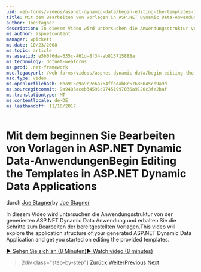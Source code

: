 ```yaml
---
uid: web-forms/videos/aspnet-dynamic-data/begin-editing-the-templates-in-aspnet-dynamic-data-applications
title: Mit dem Bearbeiten von Vorlagen in ASP.NET Dynamic Data-Anwendungen beginnen | Microsoft Docs
author: JoeStagner
description: In diesem Video wird untersuchen die Anwendungsstruktur von der generierten ASP.NET Dynamic Data Anwendung und erhalten Sie die Schritte zum Bearbeiten der bereitgestellten Vorlagen.
ms.author: aspnetcontent
manager: wpickett
ms.date: 10/23/2008
ms.topic: article
ms.assetid: e5b0f6da-635c-461d-8f34-ab815715888a
ms.technology: dotnet-webforms
ms.prod: .net-framework
msc.legacyurl: /web-forms/videos/aspnet-dynamic-data/begin-editing-the-templates-in-aspnet-dynamic-data-applications
msc.type: video
ms.openlocfilehash: 6ba915e9a9c2e6a764ffedab8c57686045cb9a9d
ms.sourcegitcommit: 9a9483aceb34591c97451997036a9120c3fe2baf
ms.translationtype: MT
ms.contentlocale: de-DE
ms.lasthandoff: 11/10/2017
---
```

<a name="begin-editing-the-templates-in-aspnet-dynamic-data-applications"></a><span data-ttu-id="b46ee-103">Mit dem beginnen Sie Bearbeiten von Vorlagen in ASP.NET Dynamic Data-Anwendungen</span><span class="sxs-lookup"><span data-stu-id="b46ee-103">Begin Editing the Templates in ASP.NET Dynamic Data Applications</span></span>
====================
<span data-ttu-id="b46ee-104">durch [Joe Stagner](https://github.com/JoeStagner)</span><span class="sxs-lookup"><span data-stu-id="b46ee-104">by [Joe Stagner](https://github.com/JoeStagner)</span></span>

<span data-ttu-id="b46ee-105">In diesem Video wird untersuchen die Anwendungsstruktur von der generierten ASP.NET Dynamic Data Anwendung und erhalten Sie die Schritte zum Bearbeiten der bereitgestellten Vorlagen.</span><span class="sxs-lookup"><span data-stu-id="b46ee-105">This video will explore the application structure of your generated ASP.NET Dynamic Data Application and get you started on editing the provided templates.</span></span>

[<span data-ttu-id="b46ee-106">&#9654; Sehen Sie sich an (8 Minuten)</span><span class="sxs-lookup"><span data-stu-id="b46ee-106">&#9654; Watch video (8 minutes)</span></span>](https://channel9.msdn.com/Blogs/ASP-NET-Site-Videos/begin-editing-the-templates-in-aspnet-dynamic-data-applications)

>[!div class="step-by-step"]
<span data-ttu-id="b46ee-107">[Zurück](getting-started-with-dynamic-data.md)
[Weiter](begin-modifying-dynamic-data-applications-with-url-routing.md)</span><span class="sxs-lookup"><span data-stu-id="b46ee-107">[Previous](getting-started-with-dynamic-data.md)
[Next](begin-modifying-dynamic-data-applications-with-url-routing.md)</span></span>
